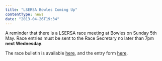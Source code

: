 ```yaml
---
title: "LSERSA Bowles Coming Up"
contentType: news
date: "2013-04-26T19:34"
---
```


A reminder that there is a LSERSA race meeting at Bowles on Sunday 5th May. Race entries must be
sent to the Race Secretary no later than 7pm **next Wednesday**.

The race bulletin is available [here](http://www.lsersa.org/races13/REG2013Bulletin.pdf), and the
entry form [here](http://www.lsersa.org/races13/REG2013EntryForm.doc).
